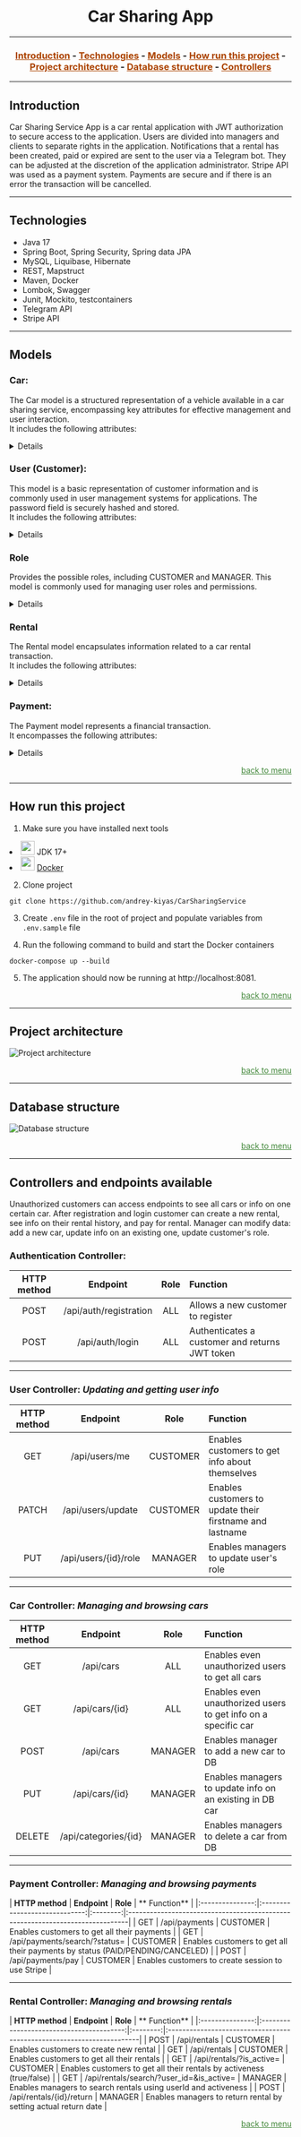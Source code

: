 ﻿<h1 align="center" id="home">Car Sharing App</h1>

___
<h3>
<p align="center">
  <a href="#introduction" style="color: #ac4400">Introduction</a> -
  <a href="#technologies" style="color: #ac4400">Technologies</a> -
  <a href="#models" style="color: #ac4400">Models</a> -
  <a href="#how-to-run" style="color: #ac4400">How run this project</a> -
  <a href="#project-architecture" style="color: #ac4400">Project architecture</a> -
  <a href="#database-structure" style="color: #ac4400">Database structure</a> -
  <a href="#controllers" style="color: #ac4400">Controllers</a>
</p>
</h3>

___
<h2 id="introduction"> Introduction</h2>

Car Sharing Service App is a car rental application with JWT authorization to secure access to the application. Users
are divided into managers and clients to separate rights in the application. Notifications that a rental has been
created, paid or expired are sent to the user via a Telegram bot. They can be adjusted at the discretion of the
application administrator. Stripe API was used as a payment system. Payments are secure and if there is an error the
transaction will be cancelled.



---
<h2 id="technologies"> Technologies </h2>

- Java 17
- Spring Boot, Spring Security, Spring data JPA
- MySQL, Liquibase, Hibernate
- REST, Mapstruct
- Maven, Docker
- Lombok, Swagger
- Junit, Mockito, testcontainers
- Telegram API
- Stripe API



---

<h2 id="models"> Models </h2>

### Car:

The Car model is a structured representation of a vehicle available in a car sharing service, encompassing key
attributes for effective management and user interaction. <br>
It includes the following attributes:
<details>

* Model: A distinctive identifier denoting the specific name or label of the car model.
* Brand: The brand or manufacturer responsible for producing the car, providing insight into its origin.
* Type: An enumeration capturing the body type of the car. It can take values from the set {SEDAN, SUV, HATCHBACK,
  UNIVERSAL}, elucidating the vehicle's structural category.
* Inventory: An integer reflecting the current availability of this particular car within the car sharing service. This
  attribute aids in real-time tracking of the car's stock.
* Daily Fee: A decimal value in $USD, indicating the cost users incur per day when renting this car. This information
  facilitates transparent pricing for potential renters.
* Image URL: A string representing a URL pointing to an image of the car. This visual aid allows users to preview the
  car's appearance before making a rental selection.

</details>

### User (Customer):

This model is a basic representation of customer information and is commonly used in user management systems for
applications. The password field is securely hashed and stored. <br>
It includes the following attributes:
<details>

* Email: String, representing the user's email address.
* First name: String, representing the user's first name.
* Last name: String, representing the user's last name.
* Password: String, representing the user's password.

</details>

### Role

Provides the possible roles, including CUSTOMER and MANAGER. This model is commonly used for managing user roles and
permissions.
<details>

* CUSTOMER - default role for all registered users
* MANAGER - with this role you can manage cars and rentals

</details>

### Rental

The Rental model encapsulates information related to a car rental transaction. <br>
It includes the following attributes:
<details>

* Rental date: Represents the date when the car was rented.
* Return date: Signifies the expected date for the car to be returned.
* Actual return date: Records the actual date when the car was returned.
* Car ID: A unique identifier associated with the specific car involved in the rental.
* User ID: A unique identifier corresponding to the user who initiated the rental.

</details>

### Payment:

The Payment model represents a financial transaction. <br>
It encompasses the following attributes:
<details>

* Status: An enumeration with possible values PENDING, PAID or CANCELED, indicating the current status of the payment.
* Type: An enumeration with possible values PAYMENT or FINE, specifying whether the transaction is related to a regular
  payment or a fine.
* Rental: A unique identifier associated with the specific car rental to which the payment or fine is related.
* Session URL: A URL pointing to the payment session with a stripe, facilitating online payment processing.
* Session ID: A String representing the unique identifier of the payment session.
* Amount to Pay: A decimal value (in $USD) representing the calculated total price for the rental or fine.

</details>

<p align="right" id="home"> <a href="#introduction" style="color: #418739">back to menu</a> </p>

---
<h2 id="how-to-run"> How run this project</h2>

1. Make sure you have installed next tools

 <li><img src="assets/java.png" alt="" width="25"> JDK 17+</li>
 <li><img src="assets/docker.png" alt="" width="25"> <a href="https://www.docker.com/">Docker</a></li>

2. Clone project

```text
git clone https://github.com/andrey-kiyas/CarSharingService
```

3. Create `.env` file in the root of project and populate variables from `.env.sample` file

4. Run the following command to build and start the Docker containers

```
docker-compose up --build
```

5. The application should now be running at http://localhost:8081.

<p align="right" id="home"> <a href="#introduction" style="color: #418739">back to menu</a> </p>

---
<h2 id="project-architecture">Project architecture</h2>

![Project architecture](assets/csa_architecture.png)

<p align="right" id="home"> <a href="#introduction" style="color: #418739">back to menu</a> </p>

---
<h2 id="database-structure">Database structure</h2>

![Database structure](assets/csa_data_base.png)

<p align="right" id="home"> <a href="#introduction" style="color: #418739">back to menu</a> </p>

---
<h2 id="controllers">Controllers and endpoints available</h2>

Unauthorized customers can access endpoints to see all cars or info on one certain car. After registration and login
customer can create a new rental, see info on their rental history, and pay for rental. Manager can modify data: add a
new car, update info on an existing one, update customer's role.

### **Authentication Controller:**

| **HTTP method** |      **Endpoint**      | **Role** | **Function**                                   |
|:---------------:|:----------------------:|:--------:|:-----------------------------------------------|
|      POST       | /api/auth/registration |   ALL    | Allows a new customer to register              |
|      POST       |    /api/auth/login     |   ALL    | Authenticates a customer and returns JWT token |

---

### **User Controller:** _Updating and getting user info_

| **HTTP method** |     **Endpoint**     | **Role** | **Function**                                             |
|:---------------:|:--------------------:|:--------:|:---------------------------------------------------------|
|       GET       |    /api/users/me     | CUSTOMER | Enables customers to get info about themselves           |
|      PATCH      |  /api/users/update   | CUSTOMER | Enables customers to update their firstname and lastname |
|       PUT       | /api/users/{id}/role | MANAGER  | Enables managers to update user's role                   |

---

### **Car Controller:** _Managing and browsing cars_

| **HTTP method** |     **Endpoint**      | **Role** | **Function**                                                  |
|:---------------:|:---------------------:|:--------:|:--------------------------------------------------------------|
|       GET       |       /api/cars       |   ALL    | Enables even unauthorized users to get all cars               |
|       GET       |    /api/cars/{id}     |   ALL    | Enables even unauthorized users to get info on a specific car |
|      POST       |       /api/cars       | MANAGER  | Enables manager to add a new car to DB                        |
|       PUT       |    /api/cars/{id}     | MANAGER  | Enables managers to update info on an existing in DB car      |
|     DELETE      | /api/categories/{id}  | MANAGER  | Enables managers to delete a car from DB                      |

---

### **Payment Controller:** _Managing and browsing payments_

| **HTTP method** |         **Endpoint**          | **Role** | **
Function**                                                                  |
|:---------------:|:-----------------------------:|:--------:|:------------------------------------------------------------------------------|
|       GET       |         /api/payments         | CUSTOMER | Enables customers to get all their payments                                   |
|       GET       | /api/payments/search/?status= | CUSTOMER | Enables customers to get all their payments by status (PAID/PENDING/CANCELED) |
|      POST       |       /api/payments/pay       | CUSTOMER | Enables customers to create session to use Stripe                             |

---

### **Rental Controller:** _Managing and browsing rentals_

| **HTTP method** |               **Endpoint**               | **Role** | **
Function**                                                          |
|:---------------:|:----------------------------------------:|:--------:|:----------------------------------------------------------------------|
|      POST       |               /api/rentals               | CUSTOMER | Enables customers to create new rental                                |
|       GET       |               /api/rentals               | CUSTOMER | Enables customers to get all their rentals                            |
|       GET       |         /api/rentals/?is_active=         | CUSTOMER | Enables customers to get all their rentals by activeness (true/false) |
|       GET       | /api/rentals/search/?user_id=&is_active= | MANAGER  | Enables managers to search rentals using userId and activeness        |
|      POST       |         /api/rentals/{id}/return         | MANAGER  | Enables managers to return rental by setting actual return date       |

<p align="right" id="home"> <a href="#introduction" style="color: #418739">back to menu</a> </p>



